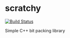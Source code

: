 # scratchy
[![Build Status](https://github.com/joaocomini/scratchy/workflows/CI/badge.svg)](https://github.com/joaocomini/scratchy/actions)

Simple C++ bit packing library
